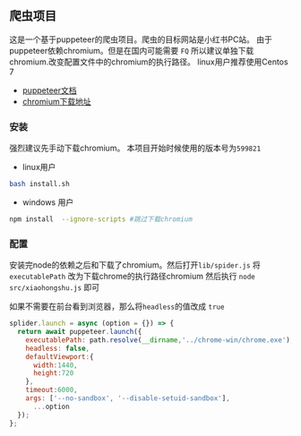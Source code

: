## 爬虫项目

这是一个基于puppeteer的爬虫项目。爬虫的目标网站是小红书PC站。
由于puppeteer依赖chromium。但是在国内可能需要 `FQ` 所以建议单独下载chromium.改变配置文件中的chromium的执行路径。
linux用户推荐使用Centos 7
- [puppeteer文档](https://zhaoqize.github.io/puppeteer-api-zh_CN/#/class-Page)
- [chromium下载地址](https://npm.taobao.org/mirrors/chromium-browser-snapshots/)

### 安装
强烈建议先手动下载chromium。 本项目开始时候使用的版本号为`599821`

- linux用户
```bash
bash install.sh
```
- windows 用户

```bash
npm install  --ignore-scripts #跳过下载chromium
```

### 配置

安装完node的依赖之后和下载了chromium。然后打开`lib/spider.js`
 将`executablePath` 改为下载chrome的执行路径chromium
然后执行 `node src/xiaohongshu.js` 即可

如果不需要在前台看到浏览器，那么将`headless`的值改成 `true`
```js
splider.launch = async (option = {}) => {
  return await puppeteer.launch({
    executablePath: path.resolve(__dirname,'../chrome-win/chrome.exe'),
    headless: false,
    defaultViewport:{
      width:1440,
      height:720
    },
    timeout:6000,
    args: ['--no-sandbox', '--disable-setuid-sandbox'],
      ...option
  });
};
```



